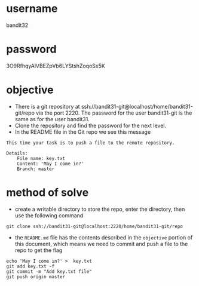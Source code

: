 # username
bandit32
# password
3O9RfhqyAlVBEZpVb6LYStshZoqoSx5K
# objective
* There is a git repository at ssh://bandit31-git@localhost/home/bandit31-git/repo via the port 2220. The password for the user bandit31-git is the same as for the user bandit31.
* Clone the repository and find the password for the next level.
* In the README file in the Git repo we see this message
```
This time your task is to push a file to the remote repository.

Details:
    File name: key.txt
    Content: 'May I come in?'
    Branch: master
```
# method of solve
* create a writable directory to store the repo, enter the directory, then use the following command
```
git clone ssh://bandit31-git@localhost:2220/home/bandit31-git/repo
```
* the `README.md` file has the contents described in the `objective` portion of this document, which means we need to commit and push a file to the repo to get the flag
```
echo 'May I come in?' >  key.txt
git add key.txt -f
git commit -m "Add key.txt file"
git push origin master
```
  
